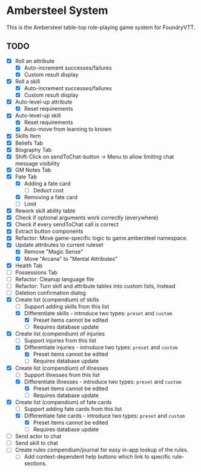 # Ambersteel System

This is the Ambersteel table-top role-playing game system for FoundryVTT. 

## TODO
* [X] Roll an attribute
  * [X] Auto-increment successes/failures
  * [X] Custom result display
* [X] Roll a skill
  * [X] Auto-increment successes/failures
  * [X] Custom result display
* [X] Auto-level-up attribute
  * [X] Reset requirements
* [X] Auto-level-up skill
  * [X] Reset requirements
  * [X] Auto-move from learning to known
* [X] Skills Item
* [X] Beliefs Tab
* [X] Biography Tab
* [X] Shift-Click on sendToChat-button -> Menu to allow limiting chat message visibility
* [X] GM Notes Tab
* [X] Fate Tab
  * [X] Adding a fate card
    * [ ] Deduct cost
  * [X] Removing a fate card
  * [ ] Limit
* [X] Rework skill ability table
* [X] Check if optional arguments work correctly (everywhere)
* [X] Check if every sendToChat call is correct
* [X] Extract button components
* [X] Refactor: Move game-specific logic to game.ambersteel namespace. 
* [X] Update attributes to current ruleset
  * [X] Remove "Magic Sense"
  * [X] Move "Arcana" to "Mental Attributes"
* [X] Health Tab
* [ ] Possessions Tab
* [ ] Refactor: Cleanup language file
* [ ] Refactor: Turn skill and attribute tables into custom lists, instead
* [ ] Deletion confirmation dialog
* [X] Create list (compendium) of skills
  * [ ] Support adding skills from this list
  * [X] Differentiate skills - introduce two types: `preset` and `custom`
    * [X] Preset items cannot be edited
    * [ ] Requires database update
* [X] Create list (compendium) of injuries
  * [ ] Support injuries from this list
  * [X] Differentiate injuries - introduce two types: `preset` and `custom`
    * [X] Preset items cannot be edited
    * [ ] Requires database update
* [X] Create list (compendium) of illnesses
  * [ ] Support illnesses from this list
  * [X] Differentiate illnesses - introduce two types: `preset` and `custom`
    * [X] Preset items cannot be edited
    * [ ] Requires database update
* [X] Create list (compendium) of fate cards
  * [ ] Support adding fate cards from this list
  * [X] Differentiate fate cards - introduce two types: `preset` and `custom`
    * [X] Preset items cannot be edited
    * [ ] Requires database update
* [ ] Send actor to chat
* [ ] Send skill to chat
* [ ] Create rules compendium/journal for easy in-app lookup of the rules. 
  * [ ] Add context-dependent help buttons which link to specific rule-sections. 
